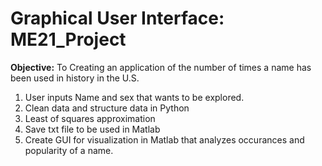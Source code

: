 #  Graphical User Interface: ME21_Project
**Objective:** To Creating an application of the number of times a name has been used in history in the U.S. 
1. User inputs Name and sex that wants to be explored.
2. Clean data and structure data in Python
3. Least of squares approximation
4. Save txt file to be used in Matlab
5. Create GUI for visualization in Matlab that analyzes occurances and popularity of a name.
